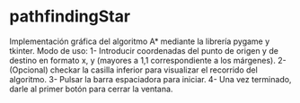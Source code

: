 # pathfindingStar
Implementación gráfica del algoritmo A* mediante la librería pygame y tkinter.
Modo de uso: 
1- Introducir coordenadas del punto de origen y de destino en formato x, y (mayores a 1,1 correspondiente a los márgenes).
2- (Opcional) checkar la casilla inferior para visualizar el recorrido del algoritmo.
3- Pulsar la barra espaciadora para iniciar. 
4- Una vez terminado, darle al primer botón para cerrar la ventana. 
